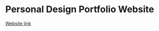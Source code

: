 # Personal Design Portfolio Website
[Website link](https://aadilkhalifa.github.io/design-portfolio/)
